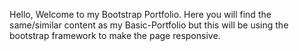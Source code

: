 Hello, Welcome to my Bootstrap Portfolio.
Here you will find the same/similar content as my Basic-Portfolio but this will be using the bootstrap framework to make the page responsive. 